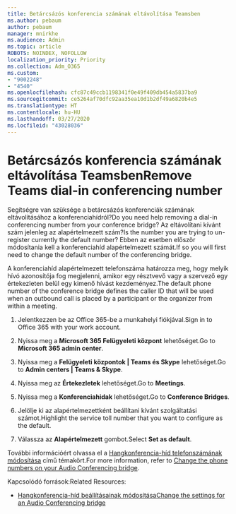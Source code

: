 ```yaml
---
title: Betárcsázós konferencia számának eltávolítása Teamsben
ms.author: pebaum
author: pebaum
manager: mnirkhe
ms.audience: Admin
ms.topic: article
ROBOTS: NOINDEX, NOFOLLOW
localization_priority: Priority
ms.collection: Adm_O365
ms.custom:
- "9002248"
- "4540"
ms.openlocfilehash: cfc87c49ccb1198341f0e49f409db454a5837ba9
ms.sourcegitcommit: ce5264af70dfc92aa35ea10d1b2df49a6820b4e5
ms.translationtype: HT
ms.contentlocale: hu-HU
ms.lasthandoff: 03/27/2020
ms.locfileid: "43028036"
---
```

# <a name="remove-teams-dial-in-conferencing-number"></a><span data-ttu-id="12a06-102">Betárcsázós konferencia számának eltávolítása Teamsben</span><span class="sxs-lookup"><span data-stu-id="12a06-102">Remove Teams dial-in conferencing number</span></span>

<span data-ttu-id="12a06-103">Segítségre van szüksége a betárcsázós konferenciák számának eltávolításához a konferenciahídról?</span><span class="sxs-lookup"><span data-stu-id="12a06-103">Do you need help removing a dial-in conferencing number from your conference bridge?</span></span> <span data-ttu-id="12a06-104">Az eltávolítani kívánt szám jelenleg az alapértelmezett szám?</span><span class="sxs-lookup"><span data-stu-id="12a06-104">Is the number you are trying to un-register currently the default number?</span></span> <span data-ttu-id="12a06-105">Ebben az esetben először módosítania kell a konferenciahíd alapértelmezett számát.</span><span class="sxs-lookup"><span data-stu-id="12a06-105">If so you will first need to change the default number of the conferencing bridge.</span></span>

<span data-ttu-id="12a06-106">A konferenciahíd alapértelmezett telefonszáma határozza meg, hogy melyik hívó azonosítója fog megjelenni, amikor egy résztvevő vagy a szervező egy értekezleten belül egy kimenő hívást kezdeményez.</span><span class="sxs-lookup"><span data-stu-id="12a06-106">The default phone number of the conference bridge defines the caller ID that will be used when an outbound call is placed by a participant or the organizer from within a meeting.</span></span>

1. <span data-ttu-id="12a06-107">Jelentkezzen be az Office 365-be a munkahelyi fiókjával.</span><span class="sxs-lookup"><span data-stu-id="12a06-107">Sign in to Office 365 with your work account.</span></span>

2. <span data-ttu-id="12a06-108">Nyissa meg a **Microsoft 365 Felügyeleti központ** lehetőséget.</span><span class="sxs-lookup"><span data-stu-id="12a06-108">Go to **Microsoft 365 admin center**.</span></span>

3. <span data-ttu-id="12a06-109">Nyissa meg a **Felügyeleti központok | Teams és Skype** lehetőséget.</span><span class="sxs-lookup"><span data-stu-id="12a06-109">Go to **Admin centers | Teams & Skype**.</span></span>

4. <span data-ttu-id="12a06-110">Nyissa meg az **Értekezletek** lehetőséget.</span><span class="sxs-lookup"><span data-stu-id="12a06-110">Go to **Meetings**.</span></span>

5. <span data-ttu-id="12a06-111">Nyissa meg a **Konferenciahidak** lehetőséget.</span><span class="sxs-lookup"><span data-stu-id="12a06-111">Go to **Conference Bridges**.</span></span>

6. <span data-ttu-id="12a06-112">Jelölje ki az alapértelmezettként beállítani kívánt szolgáltatási számot.</span><span class="sxs-lookup"><span data-stu-id="12a06-112">Highlight the service toll number that you want to configure as the default.</span></span>

7. <span data-ttu-id="12a06-113">Válassza az **Alapértelmezett** gombot.</span><span class="sxs-lookup"><span data-stu-id="12a06-113">Select **Set as default**.</span></span>

<span data-ttu-id="12a06-114">További információért olvassa el a [Hangkonferencia-híd telefonszámának módosítása](https://docs.microsoft.com/microsoftteams/change-the-phone-numbers-on-your-audio-conferencing-bridge) című témakört.</span><span class="sxs-lookup"><span data-stu-id="12a06-114">For more information, refer to [Change the phone numbers on your Audio Conferencing bridge](https://docs.microsoft.com/microsoftteams/change-the-phone-numbers-on-your-audio-conferencing-bridge).</span></span>

<span data-ttu-id="12a06-115">Kapcsolódó források:</span><span class="sxs-lookup"><span data-stu-id="12a06-115">Related Resources:</span></span>

- [<span data-ttu-id="12a06-116">Hangkonferencia-híd beállításainak módosítása</span><span class="sxs-lookup"><span data-stu-id="12a06-116">Change the settings for an Audio Conferencing bridge</span></span>](https://docs.microsoft.com/microsoftteams/change-the-settings-for-an-audio-conferencing-bridge)
